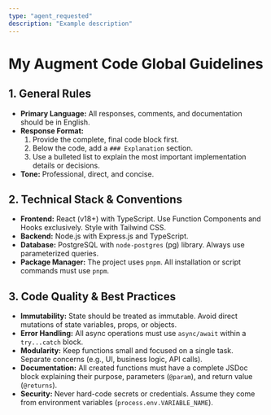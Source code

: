 ```yaml
---
type: "agent_requested"
description: "Example description"
---
```

# My Augment Code Global Guidelines

## 1. General Rules

- **Primary Language:** All responses, comments, and documentation should be in English.
- **Response Format:**
  1.  Provide the complete, final code block first.
  2.  Below the code, add a `### Explanation` section.
  3.  Use a bulleted list to explain the most important implementation details or decisions.
- **Tone:** Professional, direct, and concise.

## 2. Technical Stack & Conventions

- **Frontend:** React (v18+) with TypeScript. Use Function Components and Hooks exclusively. Style with Tailwind CSS.
- **Backend:** Node.js with Express.js and TypeScript.
- **Database:** PostgreSQL with `node-postgres` (pg) library. Always use parameterized queries.
- **Package Manager:** The project uses `pnpm`. All installation or script commands must use `pnpm`.

## 3. Code Quality & Best Practices

- **Immutability:** State should be treated as immutable. Avoid direct mutations of state variables, props, or objects.
- **Error Handling:** All async operations must use `async/await` within a `try...catch` block.
- **Modularity:** Keep functions small and focused on a single task. Separate concerns (e.g., UI, business logic, API calls).
- **Documentation:** All created functions must have a complete JSDoc block explaining their purpose, parameters (`@param`), and return value (`@returns`).
- **Security:** Never hard-code secrets or credentials. Assume they come from environment variables (`process.env.VARIABLE_NAME`).
